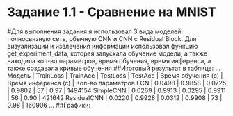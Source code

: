 # Задание 1.1 - Сравнение на MNIST
#Для выполнения задания я использовал 3 вида моделей: полносвязную сеть, обычную CNN и CNN с Residual Block. Для визуализации и извлечения информации использовал функцию get_experiment_data, которая запускала обучение модели, а также находила кол-во параметров, время обучения, время инференса, а также создавала кривые обучения 
##Итоговый результат в таблице:
...
Модель      | TrainLoss | TrainAcc | TestLoss | TestAcc | Время обучения (с) | Время инференса (с) | Кол-во параметров
FCN         |  0.0498   |  0.9858  |  0.0725  | 0.9802  |         57         |        0.97         |      1494154
SimpleCNN   |  0.0269   |  0.9913  |  0.0295  | 0.9911  |         56         |        0.90         |      421642
ResidualCNN |  0.0220   |  0.9928  |  0.0312  | 0.9908  |         73         |        0.98         |      160906
...
##Графики:

